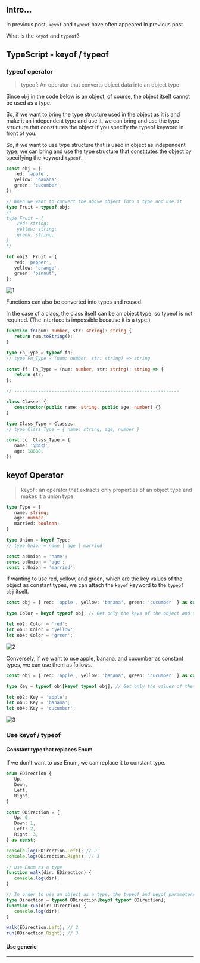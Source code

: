 ## Intro...
In previous post, `keyof` and `typeof` have often appeared in previous post. 

What is the `keyof` and `typeof`?

## TypeScript - keyof / typeof

### typeof operator
> typeof: An operator that converts object data into an object type

Since `obj` in the code below is an object, of course, the object itself cannot be used as a type.

So, if we want to bring the type structure used in the object as it is and make it an independent type and use it, we can bring and use the type structure that constitutes the object if you specify the typeof keyword in front of you.

So, if we want to use type structure that is used in object as independent type, we can bring and use the type structure that constitutes the object by specifying the keyword `typeof`.


```ts
const obj = {
   red: 'apple',
   yellow: 'banana',
   green: 'cucumber',
};

// When we want to convert the above object into a type and use it
type Fruit = typeof obj;
/*
type Fruit = {
    red: string;
    yellow: string;
    green: string;
}
*/

let obj2: Fruit = {
   red: 'pepper',
   yellow: 'orange',
   green: 'pinnut',
};
```

![1](https://github.com/jinscodes/Blog_nextJS/assets/87598134/6c2fe13f-51f2-4f38-8f14-275aa030b899)

Functions can also be converted into types and reused.

In the case of a class, the class itself can be an object type, so typeof is not required. (The interface is impossible because it is a type.)

```ts
function fn(num: number, str: string): string {
   return num.toString();
}

type Fn_Type = typeof fn;
// type Fn_Type = (num: number, str: string) => string

const ff: Fn_Type = (num: number, str: string): string => {
   return str;
};

// --------------------------------------------------------------

class Classes {
   constructor(public name: string, public age: number) {}
}

type Class_Type = Classes;
// type Class_Type = { name: string, age, number }

const cc: Class_Type = {
   name: '임꺾정',
   age: 18888,
};
```

## keyof Operator
> keyof : an operator that extracts only properties of an object type and makes it a union type

```ts
type Type = {
   name: string;
   age: number;
   married: boolean;
}

type Union = keyof Type;
// type Union = name | age | married

const a:Union = 'name';
const b:Union = 'age';
const c:Union = 'married';
```

If wanting to use red, yellow, and green, which are the key values of the object as constant types, we can attach the `keyof` keyword to the `typeof obj` itself.

```ts
const obj = { red: 'apple', yellow: 'banana', green: 'cucumber' } as const; // In order to construct the constant type, the type is affirmed.

type Color = keyof typeof obj; // Get only the keys of the object and use the constant type

let ob2: Color = 'red';
let ob3: Color = 'yellow';
let ob4: Color = 'green';
```

![2](https://github.com/jinscodes/Blog_nextJS/assets/87598134/74b65daa-f8e7-47b9-ac6a-1082c042786c)

Conversely, if we want to use apple, banana, and cucumber as constant types, we can use them as follows.

```ts
const obj = { red: 'apple', yellow: 'banana', green: 'cucumber' } as const;

type Key = typeof obj[keyof typeof obj]; // Get only the values of the object and use the constant type

let ob2: Key = 'apple';
let ob3: Key = 'banana';
let ob4: Key = 'cucumber';
```

![3](https://github.com/jinscodes/Blog_nextJS/assets/87598134/ad15fce6-b333-4507-addd-1c3e6d9c1ae3)

### Use keyof / typeof
#### Constant type that replaces Enum
If we don't want to use Enum, we can replace it to constant type.

```ts
enum EDirection {
   Up,
   Down,
   Left,
   Right,
}

const ODirection = {
   Up: 0,
   Down: 1,
   Left: 2,
   Right: 3,
} as const;

console.log(EDirection.Left); // 2
console.log(ODirection.Right); // 3

// use Enum as a type
function walk(dir: EDirection) {
   console.log(dir);
}

// In order to use an object as a type, the typeof and keyof parameters must be used
type Direction = typeof ODirection[keyof typeof ODirection];
function run(dir: Direction) {
   console.log(dir);
}

walk(EDirection.Left); // 2
run(ODirection.Right); // 3
```

#### Use generic


---
[](https://inpa.tistory.com/entry/TS-%F0%9F%93%98-%ED%83%80%EC%9E%85%EC%8A%A4%ED%81%AC%EB%A6%BD%ED%8A%B8-keyof-typeof-%EC%82%AC%EC%9A%A9%EB%B2%95)